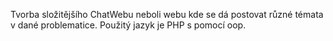 Tvorba složitějšího ChatWebu neboli webu kde se dá postovat různé témata v dané problematice.
Použitý jazyk je PHP s pomocí oop.
